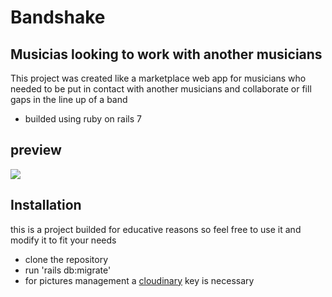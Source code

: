 <h1>Bandshake</h1>


<h2>Musicias looking to work with another musicians</h2>

<p>This project was created like a marketplace web app for musicians who needed to be put in contact with another musicians and collaborate or fill gaps in the line up of a band</p>
<ul>
  <li>builded using ruby on rails 7</li>
</ul>

<h2>preview</h2>
<img src='https://github.com/ahenla/band-shake/assets/126391927/35308c04-dbb0-4735-b526-6465d59c61e2' >

<h2>Installation</h2>
<p>this is a project builded for educative reasons so feel free to use it and modify it to fit your needs</p>
<ul>
  <li>clone the repository</li>
  <li>run 'rails db:migrate'</li>
  <li>for pictures management a <a href='https://cloudinary.com/'>cloudinary</a> key is necessary</li>
</ul>



